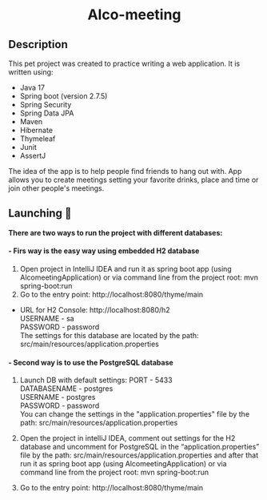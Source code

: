 # <div align="center">Alco-meeting</div> 

## Description

This pet project was created to practice writing a web application. It is written using:
 - Java 17
 - Spring boot (version 2.7.5)
 - Spring Security
 - Spring Data JPA
 - Maven
 - Hibernate
 - Thymeleaf
 - Junit
 - AssertJ

The idea of the app is to help people find friends to hang out with. App allows you to create meetings setting your favorite drinks, place and time or join other people's meetings.


## Launching 🔌

**There are two ways to run the project with different databases:**

#### - Firs way is the easy way using embedded H2 database

   1. Open project in IntelliJ IDEA and run it as spring boot app (using AlcomeetingApplication) or via command line from the project root: mvn spring-boot:run
   2. Go to the entry point: http://localhost:8080/thyme/main

 - URL for H2 Console: http://localhost:8080/h2  
    USERNAME - sa  
    PASSWORD - password  
   The settings for this database are located by the path: src/main/resources/application.properties


#### - Second way is to use the PostgreSQL database

   
   1. Launch DB with default settings:
       PORT - 5433  
       DATABASENAME - postgres  
       USERNAME - postgres  
       PASSWORD - password  
      You can change the settings in the "application.properties" file by the path: src/main/resources/application.properties
   
   2. Open the project in intelliJ IDEA, comment out settings for the H2 database and uncomment for PostgreSQL in the
      “application.properties” file by the path: src/main/resources/application.properties and after that run it 
      as spring boot app (using AlcomeetingApplication) or via command line from the project root: mvn spring-boot:run

   3. Go to the entry point: http://localhost:8080/thyme/main




